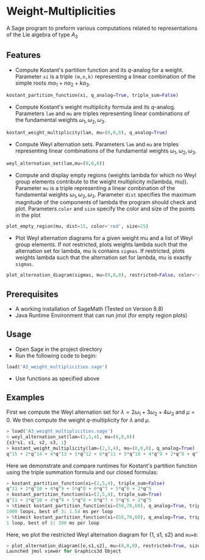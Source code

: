 # Weight-Multiplicities
A Sage program to preform various computations related to representations of the Lie algebra of type $A_3$

## Features
- Compute Kostant's partition function and its $q$-analog for a weight. Parameter ``xi`` is a triple ``(m,n,k)`` representing a linear combination of the simple roots $m\alpha_1+n\alpha_2+k\alpha_3$. 
```Python
kostant_partition_function(xi, q_analog=True, triple_sum=False)
```
- Compute Kostant's weight multiplicity formula and its $q$-analog. Parameters ``lam`` and ``mu`` are triples representing linear combinations of the fundamental weights $\omega_1,\omega_2,\omega_3$.
```Python
kostant_weight_multiplicity(lam, mu=(0,0,0), q_analog=True)
```
 - Compute Weyl alternation sets. Parameters ``lam`` and ``mu`` are triples representing linear combinations of the fundamental weights $\omega_1,\omega_2,\omega_3$.
 ```Python
 weyl_alternation_set(lam,mu=(0,0,0))
 ```
 - Compute and display empty regions (weights lambda for which no Weyl group elements contribute to the weight multiplicity m(lambda, mu)). Parameter ``mu`` is a triple representing a linear combination of the fundamental weights $\omega_1,\omega_2,\omega_3$. Parameter ``dist`` specifies the maximum magnitude of the components of lambda the program should check and plot. Parameters ``color`` and ``size`` specify the color and size of the points in the plot
 ```Python
 plot_empty_region(mu, dist=15, color='red', size=25)
 ```
 - Plot Weyl alternation diagrams for a given weight mu and a list of Weyl group elements. If not restricted, plots weights lambda such that the alternation set for lambda, mu is contains ``sigmas``. If restricted, plots weights lambda such that the alternation set for lambda, mu is exactly ``sigmas``. 
 ```Python
 plot_alternation_diagram(sigmas, mu=(0,0,0), restricted=False, color='red', dist=20, size=15)
 ```

## Prerequisites
- A working installation of SageMath (Tested on Version 8.8)
- Java Runtime Environment that can run jmol (for empty region plots)
## Usage
- Open Sage in the project directory
- Run the following code to begin:
```Python 
load('A3_weight_multiplicities.sage')
```
- Use functions as specified above
## Examples
First we compute the Weyl alternation set for $\lambda=2\omega_1+3\omega_2+4\omega_3$ and $\mu=0$. We then compute the weight $q$-multiplicity for $\lambda$ and $\mu$.
```Python
> load('A3_weight_multiplicities.sage')
> weyl_alternation_set(lam=(2,3,4), mu=(0,0,0))
{s3*s1, s1, s2, s3, 1}
> kostant_weight_multiplicity(lam=(2,3,4), mu=(0,0,0), q_analog=True)
q^15 + 2*q^14 + 4*q^13 + 5*q^12 + 6*q^11 + 5*q^10 + 4*q^9 + 2*q^8 + q^7
```
Here we demonstrate and compare runtimes for Kostant's partition function using the triple summation formula and our closed formulas:
```Python
> kostant_partition_function(xi=(2,5,4), triple_sum=False)
q^11 + 2*q^10 + 4*q^9 + 5*q^8 + 6*q^7 + 5*q^6 + 2*q^5
> kostant_partition_function(xi=(2,5,4), triple_sum=True)
q^11 + 2*q^10 + 4*q^9 + 5*q^8 + 6*q^7 + 5*q^6 + 2*q^5
> %timeit kostant_partition_function(xi=(50,70,60), q_analog=True, triple_sum=False)
1000 loops, best of 3: 1.54 ms per loop
> %timeit kostant_partition_function(xi=(50,70,60), q_analog=True, triple_sum=True)
1 loop, best of 3: 398 ms per loop
```
Here, we plot the restricted Weyl alternation diagram for {1, s1, s2} and ``mu=0``:
```Python
> plot_alternation_diagram([e,s1,s2], mu=(0,0,0), restricted=True, size=40)
Launched jmol viewer for Graphics3d Object
```

